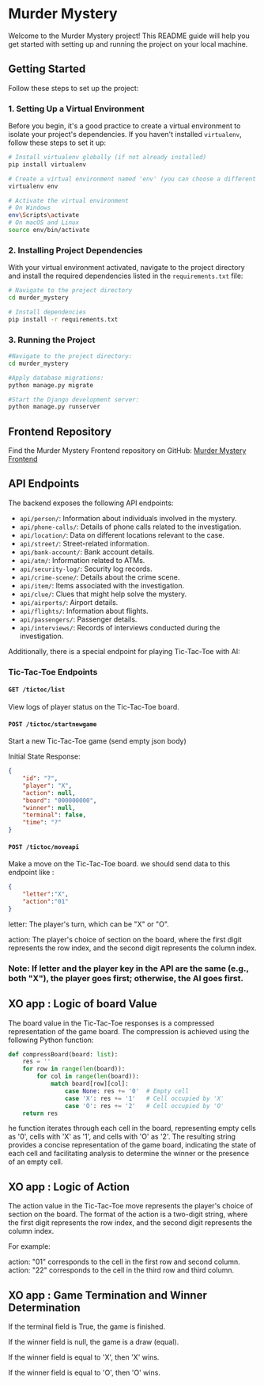 # Murder Mystery

Welcome to the Murder Mystery project! This README guide will help you get started with setting up and running the project on your local machine.

## Getting Started

Follow these steps to set up the project:

### 1. Setting Up a Virtual Environment

Before you begin, it's a good practice to create a virtual environment to isolate your project's dependencies. If you haven't installed `virtualenv`, follow these steps to set it up:

```bash
# Install virtualenv globally (if not already installed)
pip install virtualenv

# Create a virtual environment named 'env' (you can choose a different name)
virtualenv env

# Activate the virtual environment
# On Windows
env\Scripts\activate
# On macOS and Linux
source env/bin/activate
```

### 2. Installing Project Dependencies

With your virtual environment activated, navigate to the project directory and install the required dependencies listed in the `requirements.txt` file:

```bash
# Navigate to the project directory
cd murder_mystery

# Install dependencies
pip install -r requirements.txt
```

### 3. Running the Project
```bash
#Navigate to the project directory:
cd murder_mystery

#Apply database migrations:
python manage.py migrate

#Start the Django development server:
python manage.py runserver
```

## Frontend Repository
Find the Murder Mystery Frontend repository on GitHub: [Murder Mystery Frontend](https://github.com/bnparham/murder_mystery_frontend)


## API Endpoints

The backend exposes the following API endpoints:

- `api/person/`: Information about individuals involved in the mystery.
- `api/phone-calls/`: Details of phone calls related to the investigation.
- `api/location/`: Data on different locations relevant to the case.
- `api/street/`: Street-related information.
- `api/bank-account/`: Bank account details.
- `api/atm/`: Information related to ATMs.
- `api/security-log/`: Security log records.
- `api/crime-scene/`: Details about the crime scene.
- `api/item/`: Items associated with the investigation.
- `api/clue/`: Clues that might help solve the mystery.
- `api/airports/`: Airport details.
- `api/flights/`: Information about flights.
- `api/passengers/`: Passenger details.
- `api/interviews/`: Records of interviews conducted during the investigation.

Additionally, there is a special endpoint for playing Tic-Tac-Toe with AI:


### Tic-Tac-Toe Endpoints

#### `GET /tictoc/list`
View logs of player status on the Tic-Tac-Toe board.

#### `POST /tictoc/startnewgame`
Start a new Tic-Tac-Toe game (send empty json body)

Initial State Response:
```json
{
    "id": "?",
    "player": "X",
    "action": null,
    "board": "000000000",
    "winner": null,
    "terminal": false,
    "time": "?"
}
```
#### `POST /tictoc/moveapi`
Make a move on the Tic-Tac-Toe board.
we should send data to this endpoint like :
```json
{
	"letter":"X",
	"action":"01"
}
```
letter: The player's turn, which can be "X" or "O".

action: The player's choice of section on the board, where the first digit represents the row index, and the second digit represents the column index.

### Note: If letter and the player key in the API are the same (e.g., both "X"), the player goes first; otherwise, the AI goes first.



## XO app : Logic of board Value
The board value in the Tic-Tac-Toe responses is a compressed representation of the game board. The compression is achieved using the following Python function:
```python
def compressBoard(board: list):
    res = ''
    for row in range(len(board)):
        for col in range(len(board)):
            match board[row][col]:
                case None: res += '0'  # Empty cell
                case 'X': res += '1'   # Cell occupied by 'X'
                case 'O': res += '2'   # Cell occupied by 'O'
    return res

```
he function iterates through each cell in the board, representing empty cells as '0', cells with 'X' as '1', and cells with 'O' as '2'. The resulting string provides a concise representation of the game board, indicating the state of each cell and facilitating analysis to determine the winner or the presence of an empty cell.

## XO app : Logic of Action

The action value in the Tic-Tac-Toe move represents the player's choice of section on the board. The format of the action is a two-digit string, where the first digit represents the row index, and the second digit represents the column index.

For example:

action: "01" corresponds to the cell in the first row and second column.
action: "22" corresponds to the cell in the third row and third column.

## XO app : Game Termination and Winner Determination
If the terminal field is True, the game is finished.

If the winner field is null, the game is a draw (equal).

If the winner field is equal to 'X', then 'X' wins.

If the winner field is equal to 'O', then 'O' wins.
